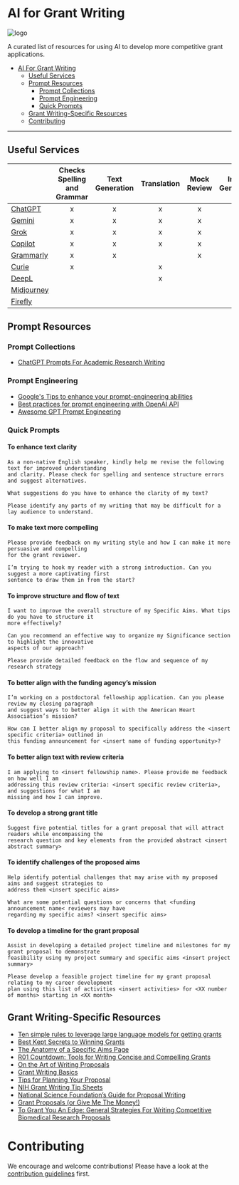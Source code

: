 # AI for Grant Writing

![logo](./banner.png)

A curated list of resources for using AI to develop more competitive grant applications.

- [AI For Grant Writing](#ai-for-grant-writing)
    - [Useful Services](#useful-services)
    - [Prompt Resources](#prompt-resources)
        - [Prompt Collections](#prompt-collections)
        - [Prompt Engineering](#prompt-engineering)
        - [Quick Prompts](#quick-prompts)
    - [Grant Writing-Specific Resources](#grant-writing-specific-resources)
    - [Contributing](#contributing)

---

## Useful Services

| | Checks Spelling and Grammar | Text Generation | Translation | Mock Review | Image Generation | Free Tier |
| :--- | :---: | :---: | :---: | :---: | :---: | :---: |
| [ChatGPT](https://chat.openai.com)                      | x | x | x | x | x | x |
| [Gemini](https://gemini.google.com/)                        | x | x | x | x |   | x |
| [Grok](https://grok.x.ai/)                              | x | x | x | x |   |   |
| [Copilot](https://copilot.microsoft.com/)               | x | x | x | x | x | x |
| [Grammarly](https://www.grammarly.com/)                 | x | x |   | x |   | x |
| [Curie](https://www.aje.com/curie/)                     | x |   | x |   |   |   |
| [DeepL](https://www.deepl.com/translator)               |  |   | x |   |   | x |
| [Midjourney](https://www.midjourney.com)                |  |   |   |   | x |   |
| [Firefly](https://www.adobe.com/products/firefly.html)  |  |   |   |   | x | x |

## Prompt Resources

### Prompt Collections
- [ChatGPT Prompts For Academic Research Writing](https://clickup.com/templates/ai-prompts/research-writing)

### Prompt Engineering
- [Google's Tips to enhance your prompt-engineering abilities](https://cloud.google.com/blog/products/application-development/five-best-practices-for-prompt-engineering)
- [Best practices for prompt engineering with OpenAI API](https://help.openai.com/en/articles/6654000-best-practices-for-prompt-engineering-with-openai-api)
- [Awesome GPT Prompt Engineering ](https://github.com/snwfdhmp/awesome-gpt-prompt-engineering)

### Quick Prompts

#### To enhance text clarity
```
As a non-native English speaker, kindly help me revise the following text for improved understanding
and clarity. Please check for spelling and sentence structure errors and suggest alternatives.
```

```
What suggestions do you have to enhance the clarity of my text?
```

```
Please identify any parts of my writing that may be difficult for a lay audience to understand.
```

#### To make text more compelling
```
Please provide feedback on my writing style and how I can make it more persuasive and compelling
for the grant reviewer.
```
```
I’m trying to hook my reader with a strong introduction. Can you suggest a more captivating first
sentence to draw them in from the start?
```
#### To improve structure and flow of text
```
I want to improve the overall structure of my Specific Aims. What tips do you have to structure it
more effectively?
```
```
Can you recommend an effective way to organize my Significance section to highlight the innovative 
aspects of our approach?
```
```
Please provide detailed feedback on the flow and sequence of my research strategy 
```
#### To better align with the funding agency’s mission
```
I’m working on a postdoctoral fellowship application. Can you please review my closing paragraph
and suggest ways to better align it with the American Heart Association’s mission?
```
```
How can I better align my proposal to specifically address the <insert specific criteria> outlined in 
this funding announcement for <insert name of funding opportunity>?
```

#### To better align text with review criteria
```
I am applying to <insert fellowship name>. Please provide me feedback on how well I am
addressing this review criteria: <insert specific review criteria>, and suggestions for what I am
missing and how I can improve.
```
#### To develop a strong grant title
```
Suggest five potential titles for a grant proposal that will attract readers while encompassing the 
research question and key elements from the provided abstract <insert abstract summary>
```
#### To identify challenges of the proposed aims
```
Help identify potential challenges that may arise with my proposed aims and suggest strategies to 
address them <insert specific aims> 
```
```
What are some potential questions or concerns that <funding announcement name< reviewers may have 
regarding my specific aims? <insert specific aims>
```
#### To develop a timeline for the grant proposal
```
Assist in developing a detailed project timeline and milestones for my grant proposal to demonstrate 
feasibility using my project summary and specific aims <insert project summary>
```
```
Please develop a feasible project timeline for my grant proposal relating to my career development
plan using this list of activities <insert activities> for <XX number of months> starting in <XX month>
```


## Grant Writing-Specific Resources
- [Ten simple rules to leverage large language models for getting grants](https://dx.plos.org/10.1371/journal.pcbi.1011863)
- [Best Kept Secrets to Winning Grants](https://www.nature.com/articles/545399a)
- [The Anatomy of a Specific Aims Page](https://biosciencewriters.com/NIH-Grant-Applications-The-Anatomy-of-a-Specific-Aims-Page.aspx)
- [R01 Countdown: Tools for Writing Concise and Compelling Grants](https://purl.stanford.edu/yy394gb6954)
- [On the Art of Writing Proposals](https://www.ssrc.org/publications/the-art-of-writing-proposals/)
- [Grant Writing Basics](https://grantsgovprod.wordpress.com/category/learngrants/grant-writing-basics/)
- [Tips for Planning Your Proposal](https://grantwriting.stanford.edu/students/tips-for-planning-your-proposal/)
- [NIH Grant Writing Tip Sheets](https://grants.nih.gov/grants/how-to-apply-application-guide/format-and-write/write-your-application.htm)
- [National Science Foundation’s Guide for Proposal Writing](https://www.nsf.gov/pubs/2004/nsf04016/nsf04016_5.htm) 
- [Grant Proposals (or Give Me The Money!)](https://writingcenter.unc.edu/tips-and-tools/grant-proposals-or-give-me-the-money/)
- [To Grant You An Edge: General Strategies For Writing Competitive Biomedical Research Proposals](https://journals.physiology.org/doi/epdf/10.1152/japplphysiol.00077.2022)

# Contributing

We encourage and welcome contributions! Please have a look at the [contribution guidelines](https://github.com/eseckel/ai-for-grant-writing/blob/main/CONTRIBUTING.md) first.
